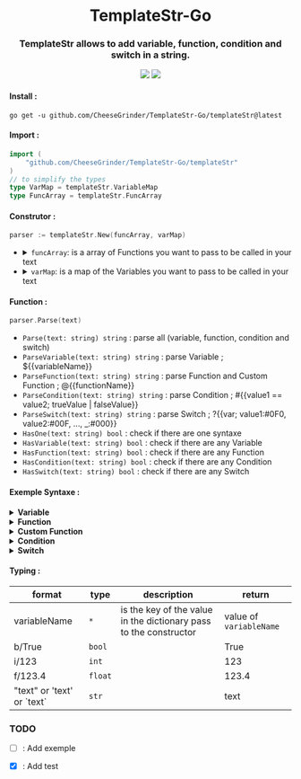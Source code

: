 
<div align="center">
    <h1>TemplateStr-Go</h1>
    <h3>TemplateStr allows to add variable, function, condition and switch in a string.</h3>
    <img src="https://img.shields.io/static/v1?label=Go&message=1.11%5E&color=22CFFA&style=flat-square&logo=Go&logoColor=00ADD8"/>
    <a href="https://github.com/CheeseGrinder/TemplateStr-Go/actions/workflows/python-app.yml">
        <img src="https://img.shields.io/github/workflow/status/CheeseGrinder/TemplateStr-Go/Go Test?label=Test&style=flat-square"/>
    </a>
</div>

#### Install :
```
go get -u github.com/CheeseGrinder/TemplateStr-Go/templateStr@latest
```

#### Import :

```go
import (
    "github.com/CheeseGrinder/TemplateStr-Go/templateStr"
)
// to simplify the types
type VarMap = templateStr.VariableMap
type FuncArray = templateStr.FuncArray
```

#### Construtor :

```go
parser := templateStr.New(funcArray, varMap)
```

<ul>
<li>
<details>
<summary><code>funcArray</code>: is a array of Functions you want to pass to be called in your text</summary><br>

```go
var funcArray FuncArray = FuncArray{meCustomFunc, otherCustomFunc}
```

</details>
</li>
<li>
<details>
<summary><code>varMap</code>: is a map of the Variables you want to pass to be called in your text</summary><br>

```go
var varMap VarMap = VarMap{
    "Build": "Succes",
    "var": "int",
    "str": "Jame",
    "int": 32,
    "float": 4.2,
    "bool": true,
    "lower": "azerty",
    "upper": "AZERTY",
    "swap": "AzErTy",
    "Map": VarMap{
        "value": "Map in Map",
    },
    "MasterMap": VarMap{
        "SecondMap": VarMap{
            "value": "Map in Map in Map",
        },
    },
}
```

</details>
</li>
</ul>

#### Function :

```go
parser.Parse(text)
```

- `Parse(text: string) string` : parse all (variable, function, condition and switch)
- `ParseVariable(text: string) string` : parse Variable ; ${{variableName}}
- `ParseFunction(text: string) string` : parse Function and Custom Function ; @{{functionName}}
- `ParseCondition(text: string) string` : parse Condition ; #{{value1 == value2; trueValue | falseValue}}
- `ParseSwitch(text: string) string` : parse Switch ; ?{{var; value1:#0F0, value2:#00F, ..., _:#000}}
- `HasOne(text: string) bool` : check if there are one syntaxe
- `HasVariable(text: string) bool` : check if there are any Variable
- `HasFunction(text: string) bool` : check if there are any Function
- `HasCondition(text: string) bool` : check if there are any Condition
- `HasSwitch(text: string) bool` : check if there are any Switch

#### Exemple Syntaxe :

<details>
<summary><strong>Variable</strong></summary>
</br>

The syntax of the Variables is like if : 
- `${{variable}}`
- `${{Map.value}}`
- `${{MasterMap.SecondMap.value. ...}}`

if the value does not exist then `None` is return

```go
var varMap = VarMap{
    "variable": "yes",
}

text := "are you a variable : ${{variable}}"

parser := templateStr.New(FuncArray{}, varMap)

println(parser.Parse(text))
```

```go
var varMap = VarMap{
    "variable": VarMap{
        "value": "yes",
    },
}

text := "are you a variable : ${{variable.value}}"

parser := templateStr.New(FuncArray{}, varMap)

println(parser.Parse(text))
```

```go
variable := "yes"

println("are you a variable : " + variable)
```

The 3 codes will return

```text
are you a variable : yes
```

</details>

<details>
<summary><strong>Function</strong></summary>
</br>

The syntax of the Function is like if : `@{{function; parameter}}` or `@{{function}}`

list of basic functions : 

- `@{{uppercase; variableName}}`
- `@{{uppercaseFirst; variableName}}`
- `@{{lowercase; variableName}}`
- `@{{swapcase; variableName}}`
- `@{{time}}`
- `@{{date}}`
- `@{{dateTime}}`

```go
var varMap = VarMap{
    "variable": "no",
}

text := "is lower case : @{{uppercase; variable}}"

parser := templateStr.New(FuncArray{}, varMap)

println(parser.Parse(text))
```

```go
variable := "no"

println("is lower case : " + strings.ToUpper(variable))
```

The two codes will return

```text
is lower case : NO
```
</details>

<details>
<summary><strong>Custom Function</strong></summary>
</br>

The syntax of the Custom Function is like if : `@{{customFunction; param1 param2 ...}}`

`Typing` can be used at the parameter level of custom functions

parameters to be passed in a list

the custom function must necessarily return a str

```go
func customFunc(list []Any) string{
    return strings.Replace(list[0], "no", "maybe", -1)
}

text := "are you a customFunction : @{{customFunc; 'no'}}"

parser := templateStr.New(FuncArray{customFunc}, varMap)

println(parser.Parse(text))
```
The codes will return

```text
are you a customFunction : maybe
```

</details>

<details>
<summary><strong>Condition</strong></summary>
</br>

The syntax of the Condition is like if : 
- `#{{value1 == value2; trueValue | falseValue}}`

comparator:
- `==`
- `!=`
- `<=`*
- `<`*
- `>=`*
- `>`*

*for this comparator the type `string` and `bool` are modified :
- `string` it's the number of characters that is compared ('text' = 4)
- `bool` it's the value in int that is compared (True = 1)


`value1` is compared with `value2`

`Typing` can be used at `value1` and `value2` level

```go
var varMap = VarMap{
    "var1": "no",
    "var2": "o2",
}

text := "are you a variable : #{{'test' == var2: yes || no}}"

parse := templateStr.New(FuncArray{}, varMap)

println(parser.Parse(text))
```
```go
var1 := "no"
var2 := "o2"

var text string

if "test" == var2 {
    text = "yes"
} else {
    text = "no"
}

println(text)
```

The 2 codes will return

```text
are you a variable : no
```

</details>

<details>
<summary><strong>Switch</strong></summary>
</br>

The syntax of the Switch is like if : 
- `?{{variableName; value1:#0F0, value2:#00F, ..., _:#000}}`
- `?{{type/variableName; value1:#0F0, value2:#00F, ..., _:#000}}`

`var` can be typed, if it is typed then all the `values` will be typed of the same type

type :
- `str`
- `int`
- `float`

```go
var varMap = VarMap{
    "variable": "yes",
}

text := "=( ?{{variable; yes:#A, no:#B, maybe:#C, _:#000}} )="

parse := templateStr.New(FuncArray{}, varMap)

println(parser.Parse(text))
```
```go
var varMap = VarMap{
    "variable": 42,
}

text := "=( ?{{int/variable; 42:#A, 32:#B, 22:#C, _:#000}} )="

parse := templateStr.New(FuncArray{}, varMap)

println(parser.Parse(text))
```
```go
var result string
variable := "yes"

switch variable {
case "yes":
    result = "#A"
case "no":
    result = "#B"
case "maybe":
    result = "#C"
default:
    result = "#000"
}

println(result)
```

The 3 codes will return

```text
=( #A )=
```

</details>

#### Typing :

| format                       | type    | description                                                       | return                 |
|------------------------------|---------|-------------------------------------------------------------------|------------------------|
| variableName                 | `*`     | is the key of the value in the dictionary pass to the constructor | value of `variableName`|
| b/True                       | `bool`  |                                                                   | True                   |
| i/123                        | `int`   |                                                                   | 123                    |
| f/123.4                      | `float` |                                                                   | 123.4                  |
| "text" or 'text' or \`text\` | `str`   |                                                                   | text                   |

### TODO

- [ ] : Add exemple
- [x] : Add test

 
